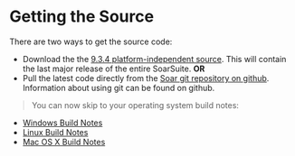 # Getting the Source #

There are two ways to get the source code:
  * Download the the [9.3.4 platform-independent source](http://web.eecs.umich.edu/~soar/downloads/SoarSuite/SoarSuite_9.3.4-source.zip).  This will contain the last major release of the entire SoarSuite.
**OR**
  * Pull the latest code directly from the [Soar git repository on github](https://github.com/SoarGroup/Soar).  Information about using git can be found on github.

> You can now skip to your operating system build notes:

  * [Windows Build Notes](BuildWindows.md)
  * [Linux Build Notes](BuildLinux.md)
  * [Mac OS X Build Notes](BuildMac.md)